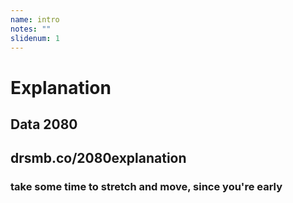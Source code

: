 ```yaml
---
name: intro
notes: ""
slidenum: 1
---
```

# Explanation
## Data 2080
## drsmb.co/2080explanation
### take some time to stretch and move, since you're early